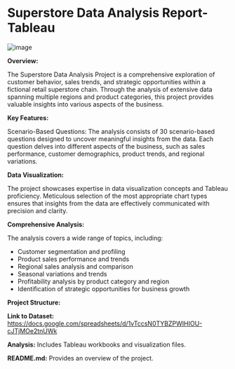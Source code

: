 # Superstore Data Analysis Report-Tableau
![image](https://github.com/ShubhPathania/Data-Visualization-and-Analysis-Tableau/assets/149718190/948519ee-2e1d-489a-9cd5-5b1ef2f26578)


**Overview:**

The Superstore Data Analysis Project is a comprehensive exploration of customer behavior, sales trends, and strategic opportunities within a fictional retail superstore chain. Through the analysis of extensive data spanning multiple regions and product categories, this project provides valuable insights into various aspects of the business.

**Key Features:**

Scenario-Based Questions: The analysis consists of 30 scenario-based questions designed to uncover meaningful insights from the data. Each question delves into different aspects of the business, such as sales performance, customer demographics, product trends, and regional variations.

**Data Visualization:**

The project showcases expertise in data visualization concepts and Tableau proficiency. Meticulous selection of the most appropriate chart types ensures that insights from the data are effectively communicated with precision and clarity.

**Comprehensive Analysis:**

The analysis covers a wide range of topics, including:

- Customer segmentation and profiling
- Product sales performance and trends
- Regional sales analysis and comparison
- Seasonal variations and trends
- Profitability analysis by product category and region
- Identification of strategic opportunities for business growth

**Project Structure:**

**Link to Dataset:** https://docs.google.com/spreadsheets/d/1vTccsN0TYBZPWIHIOU-cJTjMOe2tnUWk

**Analysis:** Includes Tableau workbooks and visualization files.

**README.md:** Provides an overview of the project.

